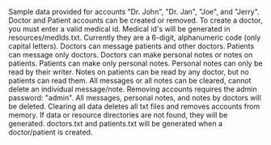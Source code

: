 Sample data provided for accounts "Dr. John", "Dr. Jan", "Joe", and "Jerry".
Doctor and Patient accounts can be created or removed.
To create a doctor, you must enter a valid medical id.
Medical id's will be generated in resources/medIds.txt.
Currently they are a 6-digit, alphanumeric code (only capital letters).
Doctors can message patients and other doctors.
Patients can message only doctors.
Doctors can make personal notes or notes on patients.
Patients can make only personal notes.
Personal notes can only be read by their writer.
Notes on patients can be read by any doctor, but no patients can read them.
All messages or all notes can be cleared, cannot delete an individual message/note.
Removing accounts requires the admin password: "admin".
All messages, personal notes, and notes by doctors will be deleted.
Clearing all data deletes all txt files and removes accounts from memory.
If data or resource directories are not found, they will be generated.
doctors.txt and patients.txt will be generated when a doctor/patient is created.
